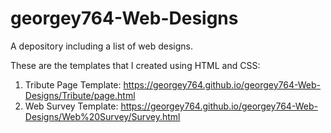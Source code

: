 # georgey764-Web-Designs
A depository including a list of web designs.

These are the templates that I created using HTML and CSS:

1) Tribute Page Template: https://georgey764.github.io/georgey764-Web-Designs/Tribute/page.html
2) Web Survey Template: https://georgey764.github.io/georgey764-Web-Designs/Web%20Survey/Survey.html
